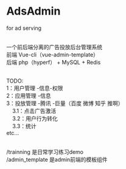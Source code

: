 # AdsAdmin
for ad serving

<br>一个前后端分离的广告投放后台管理系统
<br>前端 Vue-cli（vue-admin-template）
<br>后端 php（hyperf） + MySQL + Redis

<br>TODO:
<br>1：用户管理 -信息-权限
<br>2：应用管理 -信息
<br>3：投放管理 -腾讯 -巨量（百度 微博 知乎 推啊）
<br>&nbsp;&nbsp;&nbsp;&nbsp;3.1：点击广告激活
<br>&nbsp;&nbsp;&nbsp;&nbsp;3.2：用户行为转化
<br>&nbsp;&nbsp;&nbsp;&nbsp;3.3：统计
<br>etc...


<br> /trainning  是日常学习练习demo
<br> /admin_template  是admin前端的模板组件
